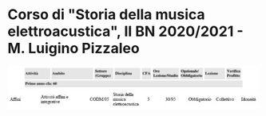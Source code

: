 Corso di "Storia della musica elettroacustica", II BN 2020/2021 - M. Luigino Pizzaleo
========

<img src="https://github.com/SMERM/BN-Velitchkova/blob/master/Programma%20di%20studio/intestazione.jpeg" width="1000">

<img src="https://github.com/Velitch/BN_Musica_Elettronica/blob/main/IIBN/Programma%20di%20studio/storia_II_BN.jpg" width="1000">
